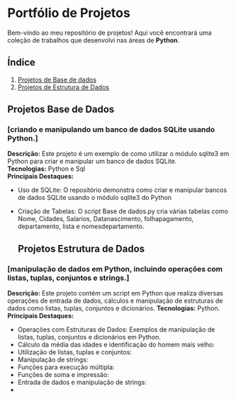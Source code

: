 # Portfólio de Projetos  

Bem-vindo ao meu repositório de projetos! Aqui você encontrará uma coleção de trabalhos que desenvolvi nas áreas de **Python**.  

## Índice  
1. [Projetos de Base de dados](#projetos-de-Base-de-Dados)  
2. [Projetos de Estrutura de Dados](#projetos-de-Estrutura_de_Dados)

## Projetos Base de Dados

### [criando e manipulando um banco de dados SQLite usando Python.]
**Descrição:** Este projeto é um exemplo de como utilizar o módulo sqlite3 em Python para criar e manipular um banco de dados SQLite.  
**Tecnologias:** Python e Sql  
**Principais Destaques:**  
- Uso de SQLite: O repositório demonstra como criar e manipular bancos de dados SQLite usando o módulo sqlite3 do Python
- Criação de Tabelas: O script Base de dados.py cria várias tabelas como Nome, Cidades, Salarios, Datanascimento,
  folhapagamento, departamento, lista e nomesdepartamento.



  ## Projetos Estrutura de Dados  

### [manipulação de dados em Python, incluindo operações com listas, tuplas, conjuntos e strings.]  
**Descrição:** Este projeto contém um script em Python que realiza diversas operações de entrada de dados, cálculos e manipulação de estruturas de dados como listas, tuplas, conjuntos e dicionários. 
**Tecnologias:** Python.  
**Principais Destaques:**  
- Operações com Estruturas de Dados: Exemplos de manipulação de listas, tuplas, conjuntos e dicionários em Python.  
- Cálculo da média das idades e identificação do homem mais velho:
- Utilização de listas, tuplas e conjuntos:
- Manipulação de strings:
- Funções para execução múltipla:
- Funções de soma e impressão:
- Entrada de dados e manipulação de strings:
- 
